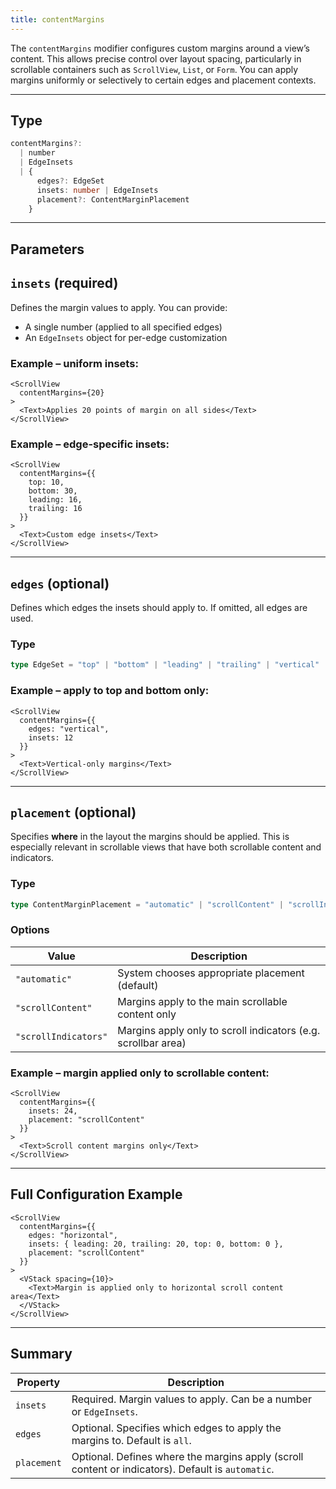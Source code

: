 ```yaml
---
title: contentMargins
---
```

The `contentMargins` modifier configures custom margins around a view’s content. This allows precise control over layout spacing, particularly in scrollable containers such as `ScrollView`, `List`, or `Form`. You can apply margins uniformly or selectively to certain edges and placement contexts.

---

## Type

```ts
contentMargins?: 
  | number
  | EdgeInsets
  | {
      edges?: EdgeSet
      insets: number | EdgeInsets
      placement?: ContentMarginPlacement
    }
```

---

## Parameters

## `insets` (required)

Defines the margin values to apply. You can provide:

* A single number (applied to all specified edges)
* An `EdgeInsets` object for per-edge customization

### Example – uniform insets:

```tsx
<ScrollView
  contentMargins={20}
>
  <Text>Applies 20 points of margin on all sides</Text>
</ScrollView>
```

### Example – edge-specific insets:

```tsx
<ScrollView
  contentMargins={{
    top: 10,
    bottom: 30,
    leading: 16,
    trailing: 16
  }}
>
  <Text>Custom edge insets</Text>
</ScrollView>
```

---

## `edges` (optional)

Defines which edges the insets should apply to. If omitted, all edges are used.

### Type

```ts
type EdgeSet = "top" | "bottom" | "leading" | "trailing" | "vertical" | "horizontal" | "all"
```

### Example – apply to top and bottom only:

```tsx
<ScrollView
  contentMargins={{
    edges: "vertical",
    insets: 12
  }}
>
  <Text>Vertical-only margins</Text>
</ScrollView>
```

---

## `placement` (optional)

Specifies **where** in the layout the margins should be applied. This is especially relevant in scrollable views that have both scrollable content and indicators.

### Type

```ts
type ContentMarginPlacement = "automatic" | "scrollContent" | "scrollIndicators"
```

### Options

| Value                | Description                                                   |
| -------------------- | ------------------------------------------------------------- |
| `"automatic"`        | System chooses appropriate placement (default)                |
| `"scrollContent"`    | Margins apply to the main scrollable content only             |
| `"scrollIndicators"` | Margins apply only to scroll indicators (e.g. scrollbar area) |

### Example – margin applied only to scrollable content:

```tsx
<ScrollView
  contentMargins={{
    insets: 24,
    placement: "scrollContent"
  }}
>
  <Text>Scroll content margins only</Text>
</ScrollView>
```

---

## Full Configuration Example

```tsx
<ScrollView
  contentMargins={{
    edges: "horizontal",
    insets: { leading: 20, trailing: 20, top: 0, bottom: 0 },
    placement: "scrollContent"
  }}
>
  <VStack spacing={10}>
    <Text>Margin is applied only to horizontal scroll content area</Text>
  </VStack>
</ScrollView>
```

---

## Summary

| Property    | Description                                                                                       |
| ----------- | ------------------------------------------------------------------------------------------------- |
| `insets`    | Required. Margin values to apply. Can be a number or `EdgeInsets`.                                |
| `edges`     | Optional. Specifies which edges to apply the margins to. Default is `all`.                        |
| `placement` | Optional. Defines where the margins apply (scroll content or indicators). Default is `automatic`. |
